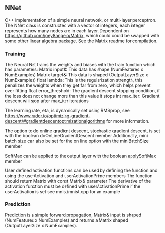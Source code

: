 ## NNet
C++ implementation of a simple neural network, or multi-layer perceptron. The NNet class is constructed with a vector of integers, each integer represents how many nodes are in each layer.
Dependent on https://github.com/joey8angelo/Matrix, which could could be swapped with some other linear algebra package. See the Matrix readme for compilation.

### Training
The Neural Net trains the weights and biases with the train function which has parameters:
Matrix<float> input&: This data has shape (NumFeatures x NumExamples)
Matrix<float> target&: This data is shaped (OutputLayerSize x NumExamples)
float lambda: This is the regularization strength, this penalizes the weights when they get far from zero, which helps prevent over fitting
float error_threshold: The gradient descent stopping condition, if the loss does not change more than this value it stops
int max_iter: Gradient descent will stop after max_iter iterations

The learning rate, eta, is dynamically set using RMSprop, see https://www.ruder.io/optimizing-gradient-descent/#gradientdescentoptimizationalgorithms for more information.

The option to do online gradient descent, stochastic gradient descent, is set with the boolean doOnLineGradientDescent member
Additionally, mini batch size can also be set for the on line option with the miniBatchSize member

SoftMax can be applied to the output layer with the boolean applySoftMax member

User defined activation functions can be used by defining the function and using the userActivation and userActivationPrime members
The function should return Matrix<float> with const Matrix<float>& parameter
The derivative of the activation function must be defined with userActivationPrime if the userActivation is set
see mnist/mnist.cpp for an example

### Prediction
Prediction is a simple forward propagation, Matrix<float>& input is shaped (NumFeatures x NumExamples) and returns a Matrix<float> shaped (OutputLayerSize x NumExamples).
